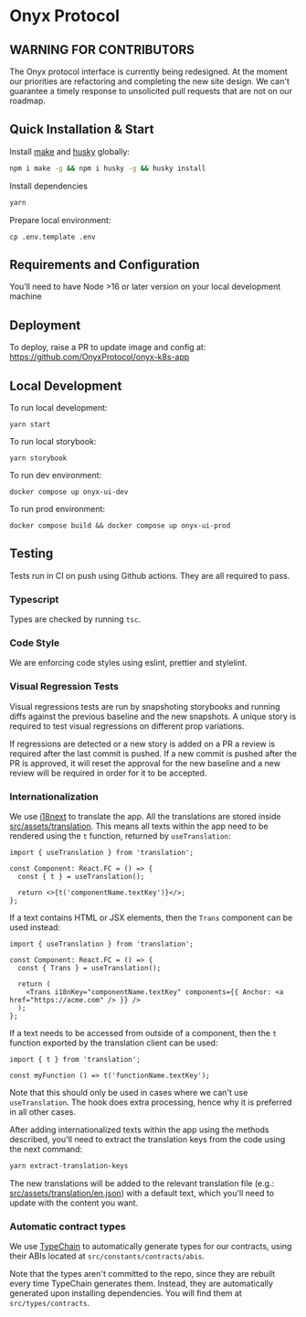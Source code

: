 # Onyx Protocol

## WARNING FOR CONTRIBUTORS

The Onyx protocol interface is currently being redesigned. At the moment our priorities are
refactoring and completing the new site design. We can't guarantee a timely response to unsolicited
pull requests that are not on our roadmap.

## Quick Installation & Start

Install [make](https://www.npmjs.com/package/make) and [husky](https://www.npmjs.com/package/husky)
globally:

```sh
npm i make -g && npm i husky -g && husky install
```

Install dependencies

```sh
yarn
```

Prepare local environment:

```
cp .env.template .env
```

## Requirements and Configuration

You’ll need to have Node >16 or later version on your local development machine

## Deployment

To deploy, raise a PR to update image and config at: https://github.com/OnyxProtocol/onyx-k8s-app

## Local Development

To run local development:

```
yarn start
```

To run local storybook:

```
yarn storybook
```

To run dev environment:

```
docker compose up onyx-ui-dev
```

To run prod environment:

```
docker compose build && docker compose up onyx-ui-prod
```

## Testing

Tests run in CI on push using Github actions. They are all required to pass.

### Typescript

Types are checked by running `tsc`.

### Code Style

We are enforcing code styles using eslint, prettier and stylelint.

### Visual Regression Tests

Visual regressions tests are run by snapshoting storybooks and running diffs against the previous
baseline and the new snapshots. A unique story is required to test visual regressions on different
prop variations.

If regressions are detected or a new story is added on a PR a review is required after the last
commit is pushed. If a new commit is pushed after the PR is approved, it will reset the approval for
the new baseline and a new review will be required in order for it to be accepted.

### Internationalization

We use [i18next](https://react.i18next.com/) to translate the app. All the translations are stored
inside [src/assets/translation](src/assets/translations). This means all texts within the app need
to be rendered using the `t` function, returned by `useTranslation`:

```tsx
import { useTranslation } from 'translation';

const Component: React.FC = () => {
  const { t } = useTranslation();

  return <>{t('componentName.textKey')}</>;
};
```

If a text contains HTML or JSX elements, then the `Trans` component can be used instead:

```tsx
import { useTranslation } from 'translation';

const Component: React.FC = () => {
  const { Trans } = useTranslation();

  return (
    <Trans i18nKey="componentName.textKey" components={{ Anchor: <a href="https://acme.com" /> }} />
  );
};
```

If a text needs to be accessed from outside of a component, then the `t` function exported by the
translation client can be used:

```tsx
import { t } from 'translation';

const myFunction () => t('functionName.textKey');
```

Note that this should only be used in cases where we can't use `useTranslation`. The hook does extra
processing, hence why it is preferred in all other cases.

After adding internationalized texts within the app using the methods described, you'll need to
extract the translation keys from the code using the next command:

```sh
yarn extract-translation-keys
```

The new translations will be added to the relevant translation file (e.g.:
[src/assets/translation/en.json](src/assets/translations/en.json)) with a default text, which you'll
need to update with the content you want.

### Automatic contract types

We use [TypeChain](https://github.com/dethcrypto/TypeChain) to automatically generate types for our
contracts, using their ABIs located at `src/constants/contracts/abis`.

Note that the types aren't committed to the repo, since they are rebuilt every time TypeChain
generates them. Instead, they are automatically generated upon installing dependencies. You will
find them at `src/types/contracts`.
